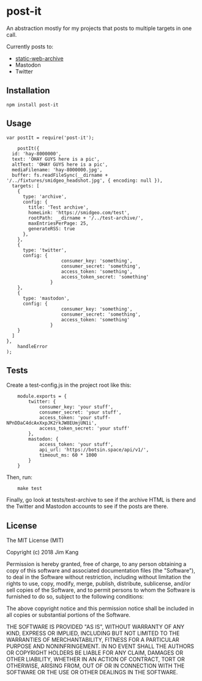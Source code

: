 post-it
==================

An abstraction mostly for my projects that posts to multiple targets in one call.

Currently posts to:

- [static-web-archive](https://github.com/jimkang/static-web-archive)
- Mastodon
- Twitter

Installation
------------

    npm install post-it

Usage
-----

    var postIt = require('post-it');

		postIt({
      id: 'hay-8000000',
      text: 'OHAY GUYS here is a pic',
      altText: 'OHAY GUYS here is a pic',
      mediaFilename: 'hay-8000000.jpg',
      buffer: fs.readFileSync(__dirname + '/../fixtures/smidgeo_headshot.jpg', { encoding: null }),
      targets: [
        {
          type: 'archive',
          config: {
            title: 'Test archive',
            homeLink: 'https://smidgeo.com/test',
            rootPath: __dirname + '/../test-archive/',
            maxEntriesPerPage: 25,
            generateRSS: true
          },
        },
        {
          type: 'twitter',
          config: {
						consumer_key: 'something',
						consumer_secret: 'something',
						access_token: 'something',
						access_token_secret: 'something'
					}
        },
        {
          type: 'mastodon',
          config: {
						consumer_key: 'something',
						consumer_secret: 'something',
						access_token: 'something'
					}
        }
      ]
    },
		handleError
	);

Tests
-----

Create a test-config.js in the project root like this:

		module.exports = {
			twitter: {
				consumer_key: 'your stuff',
				consumer_secret: 'your stuff',
				access_token: 'your stuff-NPnDDaC4dcAxXxpJK2rkJW8EUmjUN1i',
				access_token_secret: 'your stuff'
			},
			mastodon: {
				access_token: 'your stuff',
				api_url: 'https://botsin.space/api/v1/',
				timeout_ms: 60 * 1000
			}
		}

Then, run:

		make test

Finally, go look at tests/test-archive to see if the archive HTML is there and the Twitter and Mastodon accounts to see if the posts are there.

License
-------

The MIT License (MIT)

Copyright (c) 2018 Jim Kang

Permission is hereby granted, free of charge, to any person obtaining a copy
of this software and associated documentation files (the "Software"), to deal
in the Software without restriction, including without limitation the rights
to use, copy, modify, merge, publish, distribute, sublicense, and/or sell
copies of the Software, and to permit persons to whom the Software is
furnished to do so, subject to the following conditions:

The above copyright notice and this permission notice shall be included in
all copies or substantial portions of the Software.

THE SOFTWARE IS PROVIDED "AS IS", WITHOUT WARRANTY OF ANY KIND, EXPRESS OR
IMPLIED, INCLUDING BUT NOT LIMITED TO THE WARRANTIES OF MERCHANTABILITY,
FITNESS FOR A PARTICULAR PURPOSE AND NONINFRINGEMENT. IN NO EVENT SHALL THE
AUTHORS OR COPYRIGHT HOLDERS BE LIABLE FOR ANY CLAIM, DAMAGES OR OTHER
LIABILITY, WHETHER IN AN ACTION OF CONTRACT, TORT OR OTHERWISE, ARISING FROM,
OUT OF OR IN CONNECTION WITH THE SOFTWARE OR THE USE OR OTHER DEALINGS IN
THE SOFTWARE.
